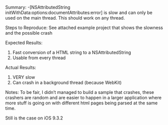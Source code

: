Summary:
-[NSAttributedString initWithData:options:documentAttributes:error] is slow and can only be used on the main thread. This should work on any thread.

Steps to Reproduce:
See attached example project that shows the slowness and the possible crash

Expected Results:
1. Fast conversion of a HTML string to a NSAttributedString
2. Usable from every thread

Actual Results:
1. VERY slow
2. Can crash in a background thread (because WebKit)

Notes:
To be fair, I didn’t managed to build a sample that crashes, these crashers are random and are easier to happen in a larger application where more stuff is going on with different html pages being parsed at the same time.

Still is the case on iOS 9.3.2